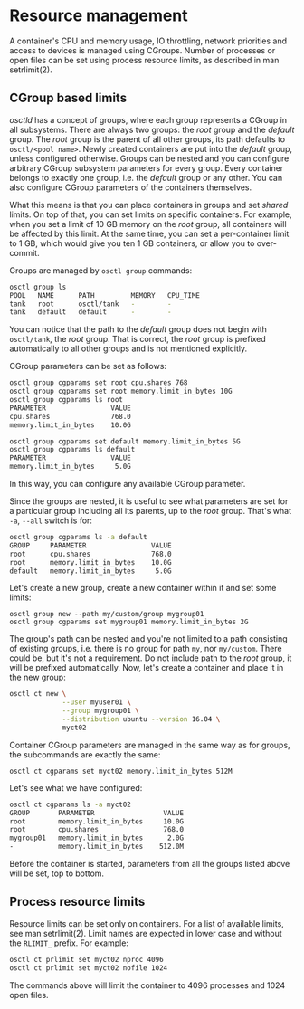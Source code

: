 # Resource management
A container's CPU and memory usage, IO throttling, network priorities
and access to devices is managed using CGroups. Number of processes or open
files can be set using process resource limits, as described in man
setrlimit(2).

## CGroup based limits
*osctld* has a concept of groups, where each group represents a CGroup in all
subsystems. There are always two groups: the *root* group and the *default*
group. The *root* group is the parent of all other groups, its path defaults to
`osctl/<pool name>`. Newly created containers are put into the *default* group,
unless configured otherwise. Groups can be nested and you can configure arbitrary
CGroup subsystem parameters for every group. Every container belongs to exactly
one group, i.e. the *default* group or any other. You can also configure CGroup
parameters of the containers themselves.

What this means is that you can place containers in groups and set *shared*
limits. On top of that, you can set limits on specific containers. For example,
when you set a limit of 10 GB memory on the *root* group, all containers will
be affected by this limit. At the same time, you can set a per-container limit
to 1 GB, which would give you ten 1 GB containers, or allow you to over-commit.

Groups are managed by `osctl group` commands:

```bash
osctl group ls
POOL   NAME      PATH         MEMORY   CPU_TIME
tank   root      osctl/tank   -        -
tank   default   default      -        -
```

You can notice that the path to the *default* group does not begin with
`osctl/tank`, the *root* group. That is correct, the *root* group is prefixed
automatically to all other groups and is not mentioned explicitly.

CGroup parameters can be set as follows:

```bash
osctl group cgparams set root cpu.shares 768
osctl group cgparams set root memory.limit_in_bytes 10G
osctl group cgparams ls root
PARAMETER                VALUE
cpu.shares               768.0
memory.limit_in_bytes    10.0G

osctl group cgparams set default memory.limit_in_bytes 5G
osctl group cgparams ls default
PARAMETER                VALUE
memory.limit_in_bytes     5.0G
```

In this way, you can configure any available CGroup parameter.

Since the groups are nested, it is useful to see what parameters are set for
a particular group including all its parents, up to the *root* group. That's
what `-a`, `--all` switch is for:

```bash
osctl group cgparams ls -a default
GROUP     PARAMETER                VALUE
root      cpu.shares               768.0
root      memory.limit_in_bytes    10.0G
default   memory.limit_in_bytes     5.0G
```

Let's create a new group, create a new container within it and set some limits:

```
osctl group new --path my/custom/group mygroup01
osctl group cgparams set mygroup01 memory.limit_in_bytes 2G
```

The group's path can be nested and you're not limited to a path consisting
of existing groups, i.e. there is no group for path `my`, nor `my/custom`.
There could be, but it's not a requirement. Do not include path to the *root*
group, it will be prefixed automatically. Now, let's create a container
and place it in the new group:

```bash
osctl ct new \
             --user myuser01 \
             --group mygroup01 \
             --distribution ubuntu --version 16.04 \
             myct02
```

Container CGroup parameters are managed in the same way as for groups, the
subcommands are exactly the same:

```
osctl ct cgparams set myct02 memory.limit_in_bytes 512M
```

Let's see what we have configured:

```bash
osctl ct cgparams ls -a myct02
GROUP       PARAMETER                 VALUE
root        memory.limit_in_bytes     10.0G
root        cpu.shares                768.0
mygroup01   memory.limit_in_bytes      2.0G
-           memory.limit_in_bytes    512.0M
```

Before the container is started, parameters from all the groups listed above
will be set, top to bottom.

## Process resource limits
Resource limits can be set only on containers. For a list of available limits,
see man setrlimit(2). Limit names are expected in lower case and without
the `RLIMIT_` prefix. For example:

```bash
osctl ct prlimit set myct02 nproc 4096
osctl ct prlimit set myct02 nofile 1024
```

The commands above will limit the container to 4096 processes and 1024 open
files.
